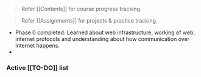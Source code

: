 
>Refer [[Contents]] for course progress tracking.

>Refer [[Assignments]] for projects & practice tracking.

- Phase 0 completed: Learned about web infrastructure, working of web, internet protocols and understanding about how communication over internet happens.
- 

### Active [[TO-DO]] list 

